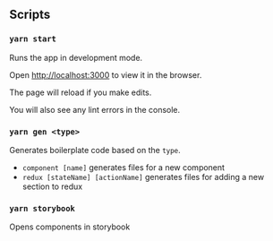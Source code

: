 ## Scripts

### `yarn start`

Runs the app in development mode.

Open [http://localhost:3000](http://localhost:3000) to view it in the browser.

The page will reload if you make edits.

You will also see any lint errors in the console.

### `yarn gen <type>`

Generates boilerplate code based on the `type`.

- `component [name]` generates files for a new component
- `redux [stateName] [actionName]` generates files for adding a new section to redux

### `yarn storybook`

Opens components in storybook
